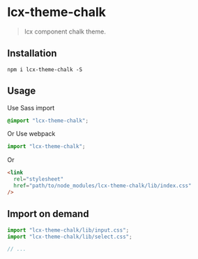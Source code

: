 # lcx-theme-chalk

> lcx component chalk theme.

## Installation

```shell
npm i lcx-theme-chalk -S
```

## Usage

Use Sass import

```css
@import "lcx-theme-chalk";
```

Or Use webpack

```javascript
import "lcx-theme-chalk";
```

Or

```html
<link
  rel="stylesheet"
  href="path/to/node_modules/lcx-theme-chalk/lib/index.css"
/>
```

## Import on demand

```javascript
import "lcx-theme-chalk/lib/input.css";
import "lcx-theme-chalk/lib/select.css";

// ...
```
